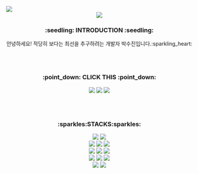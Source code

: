   <!--조회수버튼-->
  <a href="https://hits.seeyoufarm.com">
  <img src="https://hits.seeyoufarm.com/api/count/incr/badge.svg?url=https%3A%2F%2Fgithub.com%2Fsujin-park0607&count_bg=%2379CBCA&title_bg=%23555555&icon=adblock.svg&icon_color=%23E7E7E7&title=hits&edge_flat=false"/></a>

<div align="center">
<img src="https://capsule-render.vercel.app/api?&type=transparent&color=77A1D3&height=300&section=header&desc=Welcome%20to%20my%20GitHub&fontSize=50&fontColor=77A1D3&text=Hello!%20I'm%20Sujin&animation=twinkling" />

<h3>:seedling: INTRODUCTION :seedling:</h3>
안녕하세요! 적당히 보다는 최선을 추구하려는 개발자 박수진입니다.:sparkling_heart:

<br><br>

<h3>:point_down: CLICK THIS :point_down:</h3>
  
  <!--Tistory-->
  <a href="https://alcoholble.tistory.com/" target="_blank">
  <img src="https://img.shields.io/badge/Blog-000000?style=flat-square&logo=Tistory&logoColor=white"/></a>

  <!--github-->
  <a href="https://github.com/sujin-park0607/" target="_blank">
  <img src="https://img.shields.io/badge/GitHub-181717?style=flat-square&logo=GitHub&logoColor=white"/></a>
  
  <!--포토폴리오-->
  <a href="https://programming-with-sujin.notion.site/3f0185297c214e6bb3c3c2e75cb93028/" target="_blank">
  <img src="https://img.shields.io/badge/Portfolio-EA4AAA?style=flat-square&logo=GitHubSponsors&logoColor=white"/></a>
  
</div>

<br><br>

<h3 align="center">:sparkles:STACKS:sparkles:</h3>
<p align="center">
  <img src="https://img.shields.io/badge/python-3670A0?style=for-the-badge&logo=python&logoColor=ffdd54">
  <img src="https://img.shields.io/badge/java-3670A0?style=for-the-badge&logo=java&logoColor=ffdd54"><br>
  
  <img src="https://img.shields.io/badge/JavaScript-F7DF1E?style=for-the-badge&logo=JavaScript&logoColor=black">
  <img src="https://img.shields.io/badge/HTML-E34F26?style=for-the-badge&logo=HTML5&logoColor=white">
  <img src="https://img.shields.io/badge/CSS-1572B6?style=for-the-badge&logo=CSS3&logoColor=white"><br>
  
  <img src="https://img.shields.io/badge/Spring-6DB33F?style=for-the-badge&logo=Spring&logoColor=white">
  <img src="https://img.shields.io/badge/SpringBoot-6DB33F?style=for-the-badge&logo=SpringBoot&logoColor=white">
  <img src="https://img.shields.io/badge/Django-092E20?style=for-the-badge&logo=Django&logoColor=white"><br>
  
  <img src="https://img.shields.io/badge/Selenium-43B02A?style=for-the-badge&logo=Selenium&logoColor=white">
  <img src="https://img.shields.io/badge/OpenCV-5C3EE8?style=for-the-badge&logo=OpenCV&logoColor=white">
  <img src="https://img.shields.io/badge/RaspberryPi-A22846?style=for-the-badge&logo=RaspberryPi&logoColor=white"><br>

  <img src="https://img.shields.io/badge/Amazon%20EC2-FF9900?style=for-the-badge&logo=AmazonEC2&logoColor=white">
  <img src="https://img.shields.io/badge/Docker-2496ED?style=for-the-badge&logo=Docker&logoColor=white">
</p>

<br><br>

<!-- <table style="border: none">
    <tr>
        <td valign="top" width="50%" style="border: none">
        <img align="left" src="https://github-readme-stats.vercel.app/api/top-langs?username=sujin-park0607&show_icons=true&locale=en&layout=compact&theme=dark" alt="sujin-park0607" />
        </td>
        <td valign="top" width="50%" style="border: none">
        <img align="center" src="https://github-readme-stats.vercel.app/api?username=sujin-park0607&show_icons=true&locale=en&theme=dark" alt="sujin-park0607" />
        </td>
    </tr>
</table> -->
